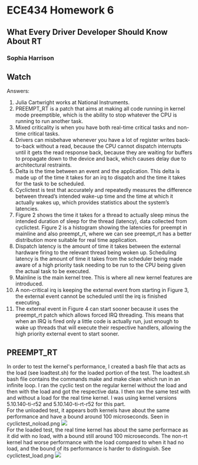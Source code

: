 # ECE434 Homework 6
## What Every Driver Developer Should Know About RT
### Sophia Harrison 

## Watch
Answers:
1. Julia Cartwright works at National Instruments.
2. PREEMPT_RT is a patch that aims at making all code running in kernel mode preemptible, which is the ability to stop whatever the CPU is running to run another task. 
3. Mixed criticality is when you have both real-time critical tasks and non-time critical tasks. 
4. Drivers can misbehave whenever you have a lot of register writes back-to-back without a read, because the CPU cannot dispatch interrupts until it gets the read response back, because they are waiting for buffers to propagate down to the device and back, which causes delay due to architectural restraints.
5. Delta is the time between an event and the application. This delta is made up of the time it takes for an irq to dispatch and the time it takes for the task to be scheduled.
6. Cyclictest is test that accurately and repeatedly measures the difference between  thread’s intended wake-up time and the time at which it actually wakes up, which provides statistics about the system’s latencies.
7. Figure 2 shows the time it takes for a thread to actually sleep minus the intended duration of sleep for the thread (latency), data collected from cyclictest. Figure 2 is a histogram showing the latencies for preempt in mainline and also preempt_rt, where we can see preempt_rt has a better distribution more suitable for real time application. 
8. Dispatch latency is the amount of time it takes between the external hardware firing to the relevant thread being woken up. Scheduling latency is the amount of time it takes from the scheduler being made aware of a high priority task needing to be run to the CPU being given the actual task to be executed. 
9. Mainline is the main kernel tree. This is where all new kernel features are introduced. 
10. A non-critical irq is keeping the external event from starting in Figure 3, the external event cannot be scheduled until the irq is finished executing.
11. The external event in Figure 4 can start sooner because it uses the preempt_rt patch which allows forced IRQ threading. This means that when an IRQ is fired only a little code is actually run, just enough to wake up threads that will execute their respective handlers, allowing the high priority external event to start sooner.

## PREEMPT_RT
In order to test the kernel's performance, I created a bash file that acts as the load (see loadtest.sh) for the loaded portion of the test. The loadtest.sh bash file contains the commands make and make clean which run in an infinite loop. I ran the cyclic test on the regular kernel without the load and then with the load and got the respective data. I then ran the same test with and without a load for the real time kernel. I was using kernel versions 5.10.140-ti-r52 and 5.10.140-ti-rt-r52 for this part. 
<br>
For the unloaded test, it appears both kernels have about the same performance and have a bound around 100 microseconds. Seen in cyclictest_noload.png
<img src=/cyclictest_noload.png>
<br>
For the loaded test, the real time kernel has about the same performace as it did with no load, with a bound still around 100 microseconds. The non-rt kernel had worse performance with the load compared to when it had no load, and the bound of its performance is harder to distinguish. See cyclictest_load.png
<img src=/cylictest_load.png>
